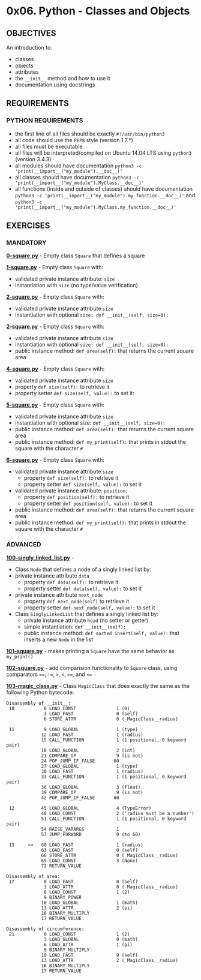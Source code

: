# 0x06. Python - Classes and Objects   

## OBJECTIVES   
An introduction to:   
   * classes   
   * objects   
   * attributes   
   * the `__init__` method and how to use it   
   * documentation using docstrings   

## REQUIREMENTS   

### PYTHON REQUIREMENTS  
   * the first line of all files should be exactly `#!/usr/bin/python3`   
   * all code should use the `PEP8` style (version 1.7.*)   
   * all files must be executable   
   * all files will be interpreted/compiled on Ubuntu 14.04 LTS using `python3` (version 3.4.3)   
   * all modules should have documentation `python3 -c 'print(__import__("my_module").__doc__)'`   
   * all classes should have documentation `python3 -c 'print(__import__("my_module").MyClass.__doc__)'`   
   * all functions (inside and outside of classes) should have documentation `python3 -c 'print(__import__("my_module").my_function.__doc__)'` and `python3 -c 'print(__import__("my_module").MyClass.my_function.__doc__)'`   

## EXERCISES   

### MANDATORY   

**[0-square.py](0-square.py)** - Empty class `Square` that defines a square   

**[1-square.py](1-square.py)** - Empty class `Square` with:  
* validated private instance attribute: `size`  
* instantiation with `size` (no type/value verification)   

**[2-square.py](2-square.py)** - Empty class `Square` with:   
* validated private instance attribute `size`   
* instantiation with optional `size: def __init__(self, size=0):`   

**[2-square.py](2-square.py)** - Empty class `Square` with:   
* validated private instance attribute `size`   
* instantiation with optional `size: def __init__(self, size=0):`   
* public instance method: `def area(self):` that returns the current square area   

**[4-square.py](4-square.py)** - Empty class `Square` with:   
* validated private instance attribute `size`   
* property `def size(self):` to retrieve it   
* property setter `def size(self, value):` to set it:   

**[5-square.py](5-square.py)** - Empty class `Square` with:   
* validated private instance attribute `size`   
* instantiation with optional size: `def __init__(self, size=0):`   
* public instance method: `def area(self):` that returns the current square area   
* public instance method: `def my_print(self):` that prints in stdout the square with the character `#`   

**[6-square.py](6-square.py)** - Empty class `Square` with:   
* validated private instance attribute `size`   
  * property `def size(self):` to retrieve it   
  * property setter `def size(self, value):` to set it   
* validated private instance attribute: `position:`   
  * property `def position(self):` to retrieve it   
  * property setter `def position(self, value):` to set it   
* public instance method: `def area(self):` that returns the current square area   
* public instance method: `def my_print(self):` that prints in stdout the square with the character `#`   

### ADVANCED   

**[100-singly_linked_list.py](100-singly_linked_list.py)** -    
* Class `Node` that defines a node of a singly linked list by:   
 * private instance attribute `data`   
   * property `def data(self):` to retrieve it   
   * property setter `def data(self, value):` to set it   
 * private instance attribute `next_node`   
   * property `def next_node(self)` to retrieve it   
   * property setter `def next_node(self, value):` to set it   
* Class `SinglyLinkedList` that defines a singly linked list by:   
  * private instance attribute `head` (no setter or getter)   
  * simple instantiation: `def __init__(self):`   
  * public instance method: `def sorted_insert(self, value):` that inserts a new `Node` in the list   

**[101-square.py](101-square.py)** - makes printing a `Square` have the same behavior as `my_print()`   

**[102-square.py](102-square.py)** - add comparision functionality to `Square` class, using comparators `==`, `!=`, `>`, `<`, `>=`, and `<=`   

**[103-magic_class.py](103-magic_class.py)** - Class `MagicClass` that does exactly the same as the following Python bytecode:   
```
Disassembly of __init__:
 10           0 LOAD_CONST               1 (0)
              3 LOAD_FAST                0 (self)
              6 STORE_ATTR               0 (_MagicClass__radius)

 11           9 LOAD_GLOBAL              1 (type)
             12 LOAD_FAST                1 (radius)
             15 CALL_FUNCTION            1 (1 positional, 0 keyword pair)
             18 LOAD_GLOBAL              2 (int)
             21 COMPARE_OP               9 (is not)
             24 POP_JUMP_IF_FALSE       60
             27 LOAD_GLOBAL              1 (type)
             30 LOAD_FAST                1 (radius)
             33 CALL_FUNCTION            1 (1 positional, 0 keyword pair)
             36 LOAD_GLOBAL              3 (float)
             39 COMPARE_OP               9 (is not)
             42 POP_JUMP_IF_FALSE       60

 12          45 LOAD_GLOBAL              4 (TypeError)
             48 LOAD_CONST               2 ('radius must be a number')
             51 CALL_FUNCTION            1 (1 positional, 0 keyword pair)
             54 RAISE_VARARGS            1
             57 JUMP_FORWARD             0 (to 60)

 13     >>   60 LOAD_FAST                1 (radius)
             63 LOAD_FAST                0 (self)
             66 STORE_ATTR               0 (_MagicClass__radius)
             69 LOAD_CONST               3 (None)
             72 RETURN_VALUE

Disassembly of area:
 17           0 LOAD_FAST                0 (self)
              3 LOAD_ATTR                0 (_MagicClass__radius)
              6 LOAD_CONST               1 (2)
              9 BINARY_POWER
             10 LOAD_GLOBAL              1 (math)
             13 LOAD_ATTR                2 (pi)
             16 BINARY_MULTIPLY
             17 RETURN_VALUE

Disassembly of circumference:
 21           0 LOAD_CONST               1 (2)
              3 LOAD_GLOBAL              0 (math)
              6 LOAD_ATTR                1 (pi)
              9 BINARY_MULTIPLY
             10 LOAD_FAST                0 (self)
             13 LOAD_ATTR                2 (_MagicClass__radius)
             16 BINARY_MULTIPLY
             17 RETURN_VALUE
```